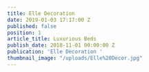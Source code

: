 ```yaml
---
title: Elle Decoration
date: 2019-01-03 17:17:00 Z
published: false
position: 1
article_title: Luxurious Beds
publish_date: 2018-11-01 00:00:00 Z
publication: 'Elle Decoration '
thumbnail_image: "/uploads/Elle%20Decor.jpg"
---
```


